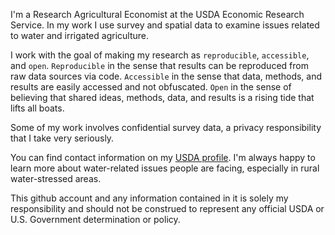I'm a Research Agricultural Economist at the USDA Economic Research Service. 
In my work I use survey and spatial data to examine issues related to water and irrigated agriculture. 

I work with the goal of making my research as `reproducible`, `accessible`, and `open`. `Reproducible` in the sense that
results can be reproduced from raw data sources via code. `Accessible` in the sense that data, methods, and results are easily 
accessed and not obfuscated. `Open` in the sense of believing that shared ideas, methods, data, and results is a rising tide that 
lifts all boats.

Some of my work involves confidential survey data, a privacy responsibility that I take very seriously.



You can find contact information on my [USDA profile](https://www.ers.usda.gov/authors/ers-staff-directory/nicholas-potter/). 
I'm always happy to learn more about water-related issues people are facing, especially in rural water-stressed areas.

This github account and any information contained in it is solely my responsibility and should not be construed to 
represent any official USDA or U.S. Government determination or policy.

<!---
npotterERS/npotterERS is a ✨ special ✨ repository because its `README.md` (this file) appears on your GitHub profile.
You can click the Preview link to take a look at your changes.
--->

